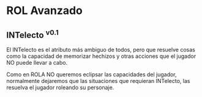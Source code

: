 # ROL Avanzado
## INTelecto <sup>v0.1</sup>

El INTelecto es el atributo más ambiguo de todos, pero que resuelve cosas como la capacidad de memorizar hechizos y otras acciones que el jugador NO puede llevar a cabo.

Como en ROLA NO queremos eclipsar las capacidades del jugador, normalmente dejaremos que las situaciones que requieran INTelecto, las resuelva el jugador roleando su personaje.
